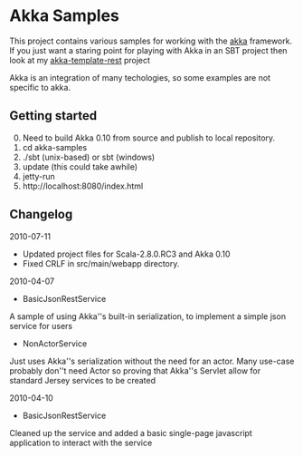 # Akka Samples

This project contains various samples for working with the [akka](http://akkasource.org) framework.  If you just want a staring point for playing with Akka in an SBT project then look at my [akka-template-rest](http://github.com/efleming969/akka-template-rest) project

Akka is an integration of many techologies, so some examples are not specific to akka.

## Getting started
0. Need to build Akka 0.10 from source and publish to local repository.
1. cd akka-samples
2. ./sbt (unix-based) or sbt (windows)
3. update (this could take awhile)
4. jetty-run
5. http://localhost:8080/index.html

## Changelog

2010-07-11

* Updated project files for Scala-2.8.0.RC3 and Akka 0.10
* Fixed CRLF in src/main/webapp directory.

2010-04-07

* BasicJsonRestService

A sample of using Akka''s built-in serialization, to implement a simple json service for users

* NonActorService

Just uses Akka''s serialization without the need for an actor. Many use-case probably don''t need Actor so proving that Akka''s Servlet allow for standard Jersey services to be created

2010-04-10

* BasicJsonRestService

Cleaned up the service and added a basic single-page javascript application to interact with the service

